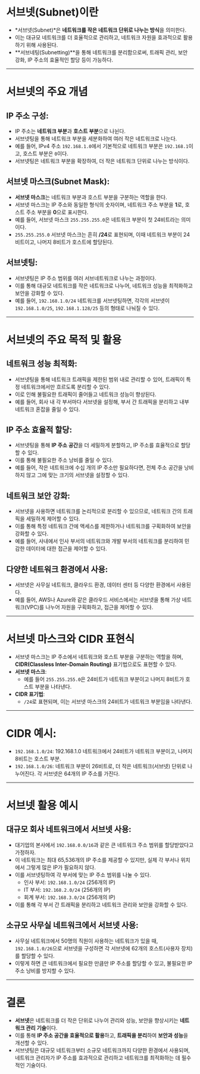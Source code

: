 # 서브넷(Subnet)이란

- *서브넷(Subnet)*은 **네트워크를 작은 네트워크 단위로 나누는 방식**을 의미한다.
- 이는 대규모 네트워크를 더 효율적으로 관리하고, 네트워크 자원을 효과적으로 활용하기 위해 사용된다.
- **서브네팅(Subnetting)**을 통해 네트워크를 분리함으로써, 트래픽 관리, 보안 강화, IP 주소의 효율적인 할당 등이 가능하다.

---

# 서브넷의 주요 개념

## **IP 주소 구성**:

- IP 주소는 **네트워크 부분**과 **호스트 부분**으로 나뉜다.
- 서브넷팅을 통해 네트워크 부분을 세분화하여 여러 작은 네트워크로 나눈다.
- 예를 들어, IPv4 주소 `192.168.1.0`에서 기본적으로 네트워크 부분은 `192.168.1`이고, 호스트 부분은 `0`이다.
- 서브넷팅은 네트워크 부분을 확장하여, 더 작은 네트워크 단위로 나누는 방식이다.

## **서브넷 마스크(Subnet Mask)**:

- **서브넷 마스크**는 네트워크 부분과 호스트 부분을 구분하는 역할을 한다.
- 서브넷 마스크는 IP 주소와 동일한 형식의 숫자이며, 네트워크 주소 부분을 **1**로, 호스트 주소 부분을 **0**으로 표시한다.
- 예를 들어, 서브넷 마스크 `255.255.255.0`은 네트워크 부분이 첫 24비트라는 의미이다.
- `255.255.255.0` 서브넷 마스크는 흔히 **/24**로 표현되며, 이때 네트워크 부분이 24비트이고, 나머지 8비트가 호스트에 할당된다.

## **서브넷팅**:

- 서브넷팅은 IP 주소 범위를 여러 서브네트워크로 나누는 과정이다.
- 이를 통해 대규모 네트워크를 작은 네트워크로 나누어, 네트워크 성능을 최적화하고 보안을 강화할 수 있다.
- 예를 들어, `192.168.1.0/24` 네트워크를 서브넷팅하면, 각각의 서브넷이 `192.168.1.0/25`, `192.168.1.128/25` 등의 형태로 나눠질 수 있다.

---

# 서브넷의 주요 목적 및 활용

## **네트워크 성능 최적화**:

- 서브넷팅을 통해 네트워크 트래픽을 제한된 범위 내로 관리할 수 있어, 트래픽이 특정 네트워크에서만 흐르도록 분리할 수 있다.
- 이로 인해 불필요한 트래픽이 줄어들고 네트워크 성능이 향상된다.
- 예를 들어, 회사 내 각 부서마다 서브넷을 설정해, 부서 간 트래픽을 분리하고 내부 네트워크 혼잡을 줄일 수 있다.

## **IP 주소 효율적 할당**:

- 서브넷팅을 통해 **IP 주소 공간**을 더 세밀하게 분할하고, IP 주소를 효율적으로 할당할 수 있다.
- 이를 통해 불필요한 주소 낭비를 줄일 수 있다.
- 예를 들어, 작은 네트워크에 수십 개의 IP 주소만 필요하다면, 전체 주소 공간을 낭비하지 않고 그에 맞는 크기의 서브넷을 설정할 수 있다.

## **네트워크 보안 강화**:

- 서브넷을 사용하면 네트워크를 논리적으로 분리할 수 있으므로, 네트워크 간의 트래픽을 세밀하게 제어할 수 있다.
- 이를 통해 특정 네트워크 간에 액세스를 제한하거나 네트워크를 구획화하여 보안을 강화할 수 있다.
- 예를 들어, 사내에서 인사 부서의 네트워크와 개발 부서의 네트워크를 분리하여 민감한 데이터에 대한 접근을 제어할 수 있다.

## **다양한 네트워크 환경에서 사용**:

- 서브넷은 사무실 네트워크, 클라우드 환경, 데이터 센터 등 다양한 환경에서 사용된다.
- 예를 들어, AWS나 Azure와 같은 클라우드 서비스에서는 서브넷을 통해 가상 네트워크(VPC)를 나누어 자원을 구획화하고, 접근을 제어할 수 있다.

---

# 서브넷 마스크와 CIDR 표현식

- 서브넷 마스크는 IP 주소에서 네트워크와 호스트 부분을 구분하는 역할을 하며, **CIDR(Classless Inter-Domain Routing)** 표기법으로도 표현할 수 있다.
- **서브넷 마스크**:
    - 예를 들어 `255.255.255.0`은 24비트가 네트워크 부분이고 나머지 8비트가 호스트 부분을 나타낸다.
- **CIDR 표기법**:
    - `/24`로 표현되며, 이는 서브넷 마스크의 24비트가 네트워크 부분임을 나타낸다.

---

# CIDR 예시:

- `192.168.1.0/24`: 192.168.1.0 네트워크에서 24비트가 네트워크 부분이고, 나머지 8비트는 호스트 부분.
- `192.168.1.0/26`: 네트워크 부분이 26비트로, 더 작은 네트워크(서브넷) 단위로 나누어진다. 각 서브넷은 64개의 IP 주소를 가진다.

---

# 서브넷 활용 예시

## **대규모 회사 네트워크에서 서브넷 사용**:

- 대기업의 본사에서 `192.168.0.0/16`과 같은 큰 네트워크 주소 범위를 할당받았다고 가정하자.
- 이 네트워크는 최대 65,536개의 IP 주소를 제공할 수 있지만, 실제 각 부서나 위치에서 그렇게 많은 IP가 필요하지 않다.
- 이를 서브넷팅하여 각 부서에 맞는 IP 주소 범위를 나눌 수 있다.
    - 인사 부서: `192.168.1.0/24` (256개의 IP)
    - IT 부서: `192.168.2.0/24` (256개의 IP)
    - 회계 부서: `192.168.3.0/24` (256개의 IP)
- 이를 통해 각 부서 간 트래픽을 분리하고 네트워크 관리와 보안을 강화할 수 있다.

## **소규모 사무실 네트워크에서 서브넷 사용**:

- 사무실 네트워크에서 50명의 직원이 사용하는 네트워크가 있을 때, `192.168.1.0/26`으로 서브넷을 구성하면 각 서브넷에 62개의 호스트(사용자 장치)를 할당할 수 있다.
- 이렇게 하면 큰 네트워크에서 필요한 만큼만 IP 주소를 할당할 수 있고, 불필요한 IP 주소 낭비를 방지할 수 있다.

---

# 결론

- **서브넷**은 네트워크를 더 작은 단위로 나누어 관리와 성능, 보안을 향상시키는 **네트워크 관리 기술**이다.
- 이를 통해 **IP 주소 공간을 효율적으로 활용**하고, **트래픽을 분리**하여 **보안과 성능**을 개선할 수 있다.
- 서브넷팅은 대규모 네트워크부터 소규모 네트워크까지 다양한 환경에서 사용되며, 네트워크 관리자가 IP 주소를 효과적으로 관리하고 네트워크를 최적화하는 데 필수적인 기술이다.